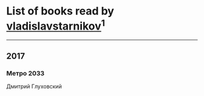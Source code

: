 # List of books read by [vladislavstarnikov](http://vk.com/id318594181)<sup>1</sup>
---

## 2017

### Метро 2033
Дмитрий Глуховский




